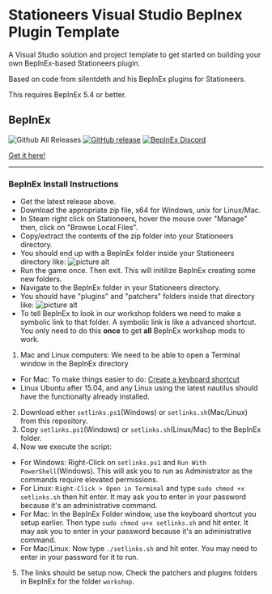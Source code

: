 ﻿# Stationeers Visual Studio BepInex Plugin Template #
A Visual Studio solution and project template to get started on building your own BepInEx-based Stationeers plugin.

Based on code from silentdeth and his BepInEx plugins for Stationeers.



This requires BepInEx 5.4 or better.

## BepInEx ##
![Github All Releases](https://img.shields.io/github/downloads/bepinex/bepinex/total.svg)
[![GitHub release](https://img.shields.io/github/release/bepinex/bepinex.svg)](https://github.com/BepInEx/BepInEx/releases/latest)
[![BepInEx Discord](https://user-images.githubusercontent.com/7288322/34429117-c74dbd12-ecb8-11e7-896d-46369cd0de5b.png)](https://discord.gg/MpFEDAg)

[Get it here!](https://github.com/BepInEx/BepInEx/releases/latest)

---

### BepInEx Install Instructions ###
* Get the latest release above.
* Download the appropriate zip file, x64 for Windows, unix for Linux/Mac.
* In Steam right click on Stationeers, hover the mouse over "Manage" then, click on "Browse Local Files".
* Copy/extract the contents of the zip folder into your Stationeers directory.
* You should end up with a BepInEx folder inside your Stationeers directory like: ![picture alt](https://i.imgur.com/PpS9gCl.png)
* Run the game once. Then exit. This will initilize BepInEx creating some new folders.
* Navigate to the BepInEx folder in your Stationeers directory.
* You should have "plugins" and "patchers" folders inside that directory like: ![picture alt](https://i.imgur.com/JRwmSie.png)
* To tell BepInEx to look in our workshop folders we need to make a symbolic link to that folder. A symbolic link is like a advanced shortcut. You only need to do this **once** to get **all** BepInEx workshop mods to work. 
1) Mac and Linux computers: We need to be able to open a Terminal window in the BepInEx directory
  * For Mac: To make things easier to do: [Create a keyboard shortcut](https://www.maketecheasier.com/launch-terminal-current-folder-mac/)
  * Linux Ubuntu after 15.04, and any Linux using the latest nautilus should have the functionalty already installed.
2) Download either `setlinks.ps1`(Windows) or `setlinks.sh`(Mac/Linux) from this repository.
3) Copy `setlinks.ps1`(Windows) or `setlinks.sh`(Linux/Mac) to the BepInEx folder.
4) Now we execute the script:
  * For Windows: Right-Click on `setlinks.ps1` and `Run With PowerShell`(Windows). This will ask you to run as Administrator as the commands require elevated permissions.
  * For Linux: `Right-Click > Open in Terminal` and type `sudo chmod +x setlinks.sh` then hit enter. It may ask you to enter in your password because it's an administrative command.
  * For Mac: In the BepInEx Folder window, use the keyboard shortcut you setup earlier. Then type `sudo chmod u+x setlinks.sh` and hit enter. It may ask you to enter in your password because it's an administrative command.
  * For Mac/Linux: Now type `./setlinks.sh` and hit enter. You may need to enter in your password for it to run.
5) The links should be setup now. Check the patchers and plugins folders in BepInEx for the folder `workshop`.

